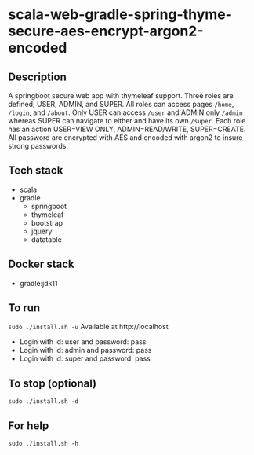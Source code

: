 # scala-web-gradle-spring-thyme-secure-aes-encrypt-argon2-encoded

## Description
A springboot secure web app with thymeleaf support.
Three roles are defined; USER, ADMIN, and SUPER. All roles
can access pages `/home`, `/login`, and `/about`. Only USER
can access `/user` and ADMIN only `/admin` whereas SUPER can
navigate to either and have its own `/super`. Each role
has an action USER=VIEW ONLY, ADMIN=READ/WRITE, SUPER=CREATE.
All password are encrypted with AES and encoded with argon2
to insure strong passwords.

## Tech stack
- scala
- gradle
  - springboot
  - thymeleaf
  - bootstrap
  - jquery
  - datatable

## Docker stack
- gradle:jdk11

## To run
`sudo ./install.sh -u`
Available at http://localhost
- Login with id: user and password: pass
- Login with id: admin and password: pass
- Login with id: super and password: pass

## To stop (optional)
`sudo ./install.sh -d`

## For help
`sudo ./install.sh -h`
